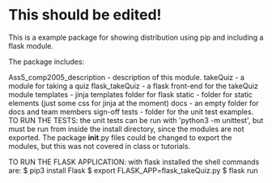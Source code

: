 # This should be edited!

This is a example package for showing distribution using pip and including a flask module.

The package includes:

Ass5_comp2005_description - description of this module.
takeQuiz - a module for taking a quiz
flask_takeQuiz - a flask front-end for the takeQuiz module
templates - jinja templates folder for flask
static - folder for static elements (just some css for jinja at the moment)
docs - an empty folder for docs and team members sign-off
tests - folder for the unit test examples.
        TO RUN THE TESTS: the unit tests can be run with 'python3 -m unittest', 
        but must be run from inside the install directory, since the modules are not exported.
        The package __init__.py files could be changed to export the modules,
        but this was not covered in class or tutorials.

TO RUN THE FLASK APPLICATION:
    with flask installed the shell commands are:
        $ pip3 install Flask
        $ export FLASK_APP=flask_takeQuiz.py
        $ flask run
